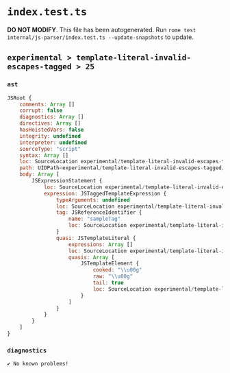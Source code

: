# `index.test.ts`

**DO NOT MODIFY**. This file has been autogenerated. Run `rome test internal/js-parser/index.test.ts --update-snapshots` to update.

## `experimental > template-literal-invalid-escapes-tagged > 25`

### `ast`

```javascript
JSRoot {
	comments: Array []
	corrupt: false
	diagnostics: Array []
	directives: Array []
	hasHoistedVars: false
	integrity: undefined
	interpreter: undefined
	sourceType: "script"
	syntax: Array []
	loc: SourceLocation experimental/template-literal-invalid-escapes-tagged/25/input.js 1:0-1:16
	path: UIDPath<experimental/template-literal-invalid-escapes-tagged/25/input.js>
	body: Array [
		JSExpressionStatement {
			loc: SourceLocation experimental/template-literal-invalid-escapes-tagged/25/input.js 1:0-1:16
			expression: JSTaggedTemplateExpression {
				typeArguments: undefined
				loc: SourceLocation experimental/template-literal-invalid-escapes-tagged/25/input.js 1:0-1:16
				tag: JSReferenceIdentifier {
					name: "sampleTag"
					loc: SourceLocation experimental/template-literal-invalid-escapes-tagged/25/input.js 1:0-1:9 (sampleTag)
				}
				quasi: JSTemplateLiteral {
					expressions: Array []
					loc: SourceLocation experimental/template-literal-invalid-escapes-tagged/25/input.js 1:9-1:16
					quasis: Array [
						JSTemplateElement {
							cooked: "\\u00g"
							raw: "\\u00g"
							tail: true
							loc: SourceLocation experimental/template-literal-invalid-escapes-tagged/25/input.js 1:10-1:15
						}
					]
				}
			}
		}
	]
}
```

### `diagnostics`

```
✔ No known problems!

```
